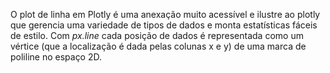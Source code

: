 O plot de linha em Plotly é uma anexação muito acessível e ilustre ao plotly que gerencia uma variedade de tipos de dados e monta estatísticas fáceis de estilo. Com *px.line* cada posição de dados é representada como um vértice (que a localização é dada pelas colunas x e y) de uma marca de poliline no espaço 2D.
